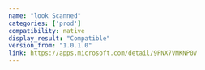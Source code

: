 ```yaml
---
name: "look Scanned"
categories: ['prod']
compatibility: native
display_result: "Compatible"
version_from: "1.0.1.0"
link: https://apps.microsoft.com/detail/9PNX7VMKNP0V
---
```


